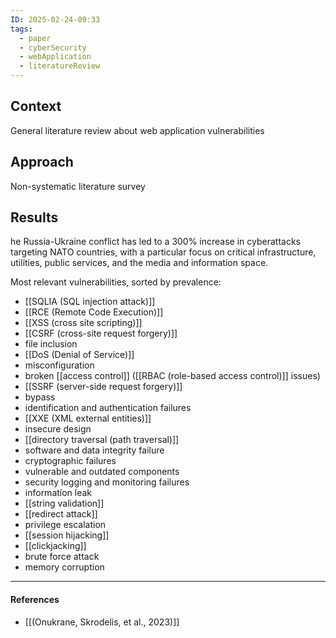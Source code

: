 ```yaml
---
ID: 2025-02-24-09:33
tags:
  - paper
  - cyberSecurity
  - webApplication
  - literatureReview
---
```

## Context

General literature review about web application vulnerabilities

## Approach

Non-systematic literature survey

## Results

he Russia-Ukraine conflict has led to a 300% increase in cyberattacks targeting NATO countries, with a particular focus on critical infrastructure, utilities, public services, and the media and information space.

Most relevant vulnerabilities, sorted by prevalence:
- [[SQLIA (SQL injection attack)]]
- [[RCE (Remote Code Execution)]]
- [[XSS (cross site scripting)]]
- [[CSRF (cross-site request forgery)]]
- file inclusion
- [[DoS (Denial of Service)]]
- misconfiguration
- broken [[access control]] ([[RBAC (role-based access control)]] issues)
- [[SSRF (server-side request forgery)]]
- bypass
- identification and authentication failures
- [[XXE (XML external entities)]]
- insecure design
- [[directory traversal (path traversal)]]
- software and data integrity failure
- cryptographic failures
- vulnerable and outdated components
- security logging and monitoring failures
- information leak
- [[string validation]]
- [[redirect attack]]
- privilege escalation
- [[session hijacking]]
- [[clickjacking]]
- brute force attack
- memory corruption

---
#### References
- [[(Onukrane, Skrodelis, et al., 2023)]]